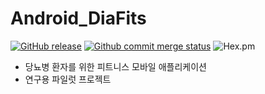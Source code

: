# Android_DiaFits

[![GitHub release](https://img.shields.io/badge/%20release-1.0.9-blue.svg)](https://github.com/JAICHANGPARK/Android_DiaFits/releases)
[![Github commit merge status](https://img.shields.io/github/commit-status/badges/shields/master/5d4ab86b1b5ddfb3c4a70a70bd19932c52603b8c.svg)](https://github.com/JAICHANGPARK/Android_DiaFits)
![Hex.pm](https://img.shields.io/hexpm/l/plug.svg)


-  당뇨병 환자를 위한 피트니스 모바일 애플리케이션
-  연구용 파일럿 프로젝트 
